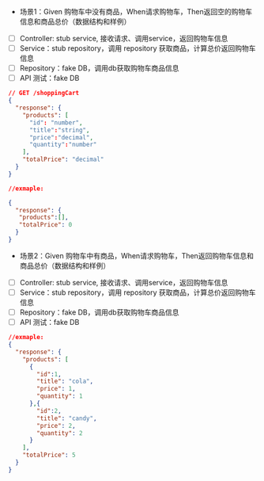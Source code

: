- 场景1：Given 购物车中没有商品，When请求购物车，Then返回空的购物车信息和商品总价（数据结构和样例）
- [ ] Controller:  stub service, 接收请求、调用service，返回购物车信息
- [ ] Service：stub repository，调用 repository 获取商品，计算总价返回购物车信息
- [ ] Repository：fake DB，调用db获取购物车商品信息
- [ ] API 测试：fake DB

```json
// GET /shoppingCart
{
  "response": {
    "products": [
      "id": "number",
      "title":"string",
      "price":"decimal", 
      "quantity":"number"
    ],
    "totalPrice": "decimal"
  }
}

//exmaple: 

{
  "response": {
   "products":[], 
   "totalPrice": 0
  }
}

```

- 场景2：Given 购物车中有商品，When请求购物车，Then返回购物车信息和商品总价（数据结构和样例）
- [ ] Controller:  stub service, 接收请求、调用service，返回购物车信息
- [ ] Service：stub repository，调用 repository 获取商品，计算总价返回购物车信息
- [ ] Repository：fake DB，调用db获取购物车商品信息
- [ ] API 测试：fake DB

```json
//exmaple: 
{
  "response": {
    "products": [
      {
        "id":1,
        "title": "cola",
        "price": 1,
        "quantity": 1
      },{
        "id":2,
        "title": "candy",
        "price": 2,
        "quantity": 2
      }
    ],
    "totalPrice": 5
  }
}
```